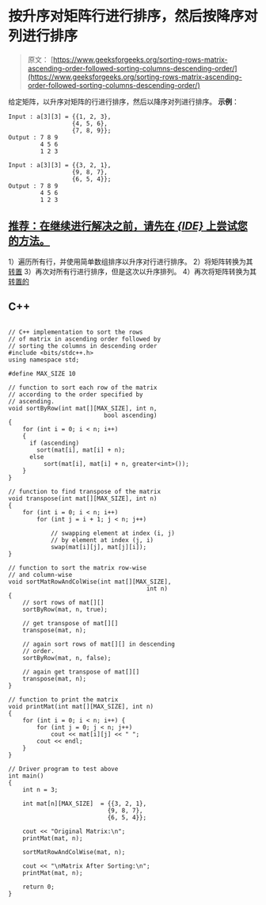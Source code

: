 # 按升序对矩阵行进行排序，然后按降序对列进行排序

> 原文： [https://www.geeksforgeeks.org/sorting-rows-matrix-ascending-order-followed-sorting-columns-descending-order/](https://www.geeksforgeeks.org/sorting-rows-matrix-ascending-order-followed-sorting-columns-descending-order/)

给定矩阵，以升序对矩阵的行进行排序，然后以降序对列进行排序。
**示例**：

```
Input : a[3][3] = {{1, 2, 3},
                  {4, 5, 6}, 
                  {7, 8, 9}};
Output : 7 8 9
         4 5 6
         1 2 3

Input : a[3][3] = {{3, 2, 1},
                  {9, 8, 7}, 
                  {6, 5, 4}};
Output : 7 8 9
         4 5 6
         1 2 3

```

## [推荐：在继续进行解决之前，请先在 ***<u>{IDE}</u>*** 上尝试您的方法。](https://ide.geeksforgeeks.org/)

1）遍历所有行，并使用简单数组排序以升序对行进行排序。
2）将矩阵转换为其[转置](https://www.geeksforgeeks.org/c-program-find-transpose-matrix/)
3）再次对所有行进行排序，但是这次以升序排列。
4）再次将矩阵转换为其[转置的](https://www.geeksforgeeks.org/c-program-find-transpose-matrix/)

## C++ 

```

// C++ implementation to sort the rows 
// of matrix in ascending order followed by 
// sorting the columns in descending order 
#include <bits/stdc++.h> 
using namespace std; 

#define MAX_SIZE 10 

// function to sort each row of the matrix 
// according to the order specified by  
// ascending. 
void sortByRow(int mat[][MAX_SIZE], int n,  
                           bool ascending) 
{ 
    for (int i = 0; i < n; i++) 
    { 
      if (ascending)     
        sort(mat[i], mat[i] + n); 
      else
          sort(mat[i], mat[i] + n, greater<int>()); 
    }       
} 

// function to find transpose of the matrix 
void transpose(int mat[][MAX_SIZE], int n) 
{ 
    for (int i = 0; i < n; i++) 
        for (int j = i + 1; j < n; j++)  

            // swapping element at index (i, j)  
            // by element at index (j, i) 
            swap(mat[i][j], mat[j][i]); 
} 

// function to sort the matrix row-wise 
// and column-wise 
void sortMatRowAndColWise(int mat[][MAX_SIZE], 
                                       int n) 
{ 
    // sort rows of mat[][] 
    sortByRow(mat, n, true); 

    // get transpose of mat[][] 
    transpose(mat, n); 

    // again sort rows of mat[][] in descending 
    // order. 
    sortByRow(mat, n, false); 

    // again get transpose of mat[][] 
    transpose(mat, n); 
} 

// function to print the matrix 
void printMat(int mat[][MAX_SIZE], int n) 
{ 
    for (int i = 0; i < n; i++) { 
        for (int j = 0; j < n; j++) 
            cout << mat[i][j] << " "; 
        cout << endl; 
    } 
} 

// Driver program to test above 
int main() 
{ 
    int n = 3; 

    int mat[n][MAX_SIZE]  = {{3, 2, 1}, 
                            {9, 8, 7},  
                            {6, 5, 4}}; 

    cout << "Original Matrix:\n"; 
    printMat(mat, n); 

    sortMatRowAndColWise(mat, n); 

    cout << "\nMatrix After Sorting:\n"; 
    printMat(mat, n); 

    return 0; 
} 

```